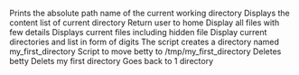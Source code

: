 Prints the absolute path name of the current working directory
Displays the content list of current directory
Return user to home
Display all files with few details
Displays current files including hidden file
Display current directories and list in form of digits
The script creates a directory named my_first_directory
Script to move betty to /tmp/my_first_directory
Deletes betty
Delets my first directory 
Goes back to 1 directory
